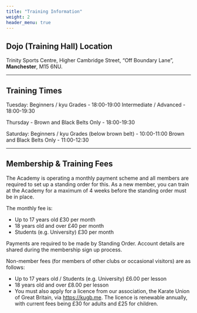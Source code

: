 ```yaml
---
title: "Training Information"
weight: 2
header_menu: true
---
```


## Dojo (Training Hall) Location

Trinity Sports Centre, Higher Cambridge Street, “Off Boundary Lane”,  **Manchester**,  M15 6NU.

---

## Training Times

Tuesday:
Beginners / kyu Grades - 18:00-19:00
Intermediate / Advanced - 18:00-19:30

Thursday - Brown and Black Belts Only - 18:00-19:30

Saturday:
Beginners / kyu Grades (below brown belt) - 10:00-11:00
Brown and Black Belts Only - 11:00-12:30

---

## Membership & Training Fees

The Academy is operating a monthly payment scheme and all members are required to set up a standing order for this. As a new member, you can train at the Academy for a maximum of 4 weeks before the standing order must be in place.

The monthly fee is:
* Up to 17 years old £30 per month
* 18 years old and over £40 per month
* Students (e.g. University) £30 per month

Payments are required to be made by Standing Order. Account details are shared during the membership sign up process.

Non-member fees (for members of other clubs or occasional visitors) are as follows:
* Up to 17 years old / Students (e.g. University) £6.00 per lesson
* 18 years old and over  £8.00 per lesson
* You must also apply for a licence from our association, the Karate Union of Great Britain, via https://kugb.me. The licence is renewable annually, with current fees being £30 for adults and £25 for children.


